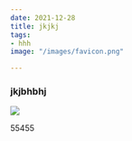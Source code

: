 ```yaml
---
date: 2021-12-28
title: jkjkj
tags:
- hhh
image: "/images/favicon.png"

---
```

### jkjbhbhj

![](/images/demo-image-1.jpg)

55455